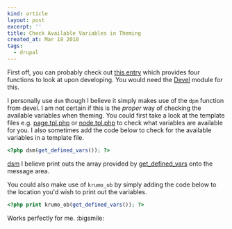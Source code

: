 ```yaml
---
kind: article
layout: post
excerpt: ''
title: Check Available Variables in Theming
created_at: Mar 18 2010
tags: 
  - drupal
---
```

First off, you can probably check out [this entry](http://www.thingy-ma-jig.co.uk/blog/02-10-2007/hugely-useful-hugely-undocumented) which provides four functions to look at upon developing. You would need the [Devel](http://drupal.org/project/devel) module for this.

I personally use <code>dsm</code> though I believe it simply makes use of the <code>dpm</code> function from devel. I am not certain if this is the _proper_ way of checking the available variables when theming. You could first take a look at the template files e.g. [page.tpl.php](http://api.drupal.org/api/drupal/modules--system--page.tpl.php/6) or [node.tpl.php](http://api.drupal.org/api/drupal/modules--node--node.tpl.php/6) to check what variables are available for you. I also sometimes add the code below to check for the available variables in a template file. 

~~~ php
<?php dsm(get_defined_vars()); ?>
~~~

[dsm](http://drupalcontrib.org/api/function/dsm/6) I believe print outs the array provided by [get_defined_vars](http://php.net/manual/en/function.get-defined-vars.php) onto the message area.

You could also make use of <code>krumo_ob</code> by simply adding the code below to the location you'd wish to print out the variables.

~~~ php
<?php print krumo_ob(get_defined_vars()); ?>
~~~

Works perfectly for me. :bigsmile:
